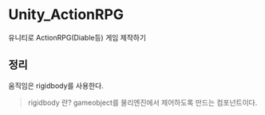 # Unity_ActionRPG
유니티로 ActionRPG(Diable등) 게임 제작하기

## 정리

움직임은 rigidbody를 사용한다. 

> rigidbody 란?
> gameobject를 물리엔진에서 제어하도록 만드는 컴포넌트이다.


